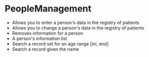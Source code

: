 # PeopleManagement

  - Allows you to enter a person's data in the registry of patients
  - Allows you to change a person's data in the registry of patients
  - Removes information for a person
  - A person's information list
  - Search a record set for an age range [ini, end]
  - Search a record given the name 
